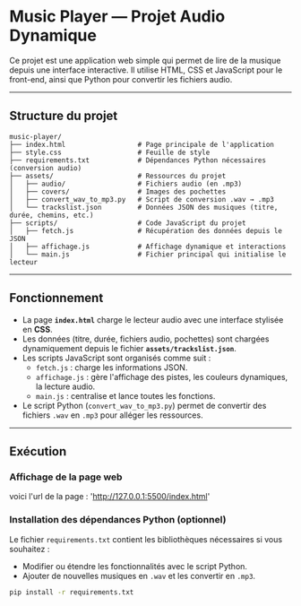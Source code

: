 # Music Player — Projet Audio Dynamique

Ce projet est une application web simple qui permet de lire de la musique depuis une interface interactive. Il utilise HTML, CSS et JavaScript pour le front-end, ainsi que Python pour convertir les fichiers audio.

---

## Structure du projet

```
music-player/
├── index.html                  # Page principale de l'application
├── style.css                   # Feuille de style
├── requirements.txt            # Dépendances Python nécessaires (conversion audio)
├── assets/                     # Ressources du projet
│   ├── audio/                  # Fichiers audio (en .mp3)
│   ├── covers/                 # Images des pochettes
│   ├── convert_wav_to_mp3.py   # Script de conversion .wav → .mp3
│   └── trackslist.json         # Données JSON des musiques (titre, durée, chemins, etc.)
├── scripts/                    # Code JavaScript du projet
│   ├── fetch.js                # Récupération des données depuis le JSON
│   ├── affichage.js            # Affichage dynamique et interactions
│   └── main.js                 # Fichier principal qui initialise le lecteur
```



---

## Fonctionnement

- La page **`index.html`** charge le lecteur audio avec une interface stylisée en **CSS**.
- Les données (titre, durée, fichiers audio, pochettes) sont chargées dynamiquement depuis le fichier **`assets/trackslist.json`**.
- Les scripts JavaScript sont organisés comme suit :
  - `fetch.js` : charge les informations JSON.
  - `affichage.js` : gère l'affichage des pistes, les couleurs dynamiques, la lecture audio.
  - `main.js` : centralise et lance toutes les fonctions.
- Le script Python (`convert_wav_to_mp3.py`) permet de convertir des fichiers `.wav` en `.mp3` pour alléger les ressources.

---

## Exécution

### Affichage de la page web
voici l'url de la page : 'http://127.0.0.1:5500/index.html'

### Installation des dépendances Python (optionnel)
Le fichier `requirements.txt` contient les bibliothèques nécessaires si vous souhaitez :
- Modifier ou étendre les fonctionnalités avec le script Python.
- Ajouter de nouvelles musiques en `.wav` et les convertir en `.mp3`.

```bash
pip install -r requirements.txt


